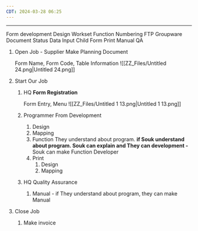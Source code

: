 ```yaml
---
CDT: 2024-03-28 06:25
---
```

---

Form development
	Design
	Workset
	Function
		Numbering
		FTP
		Groupware
		Document Status
		Data Input
			Child Form
	Print
	Manual
QA


1. Open Job - Supplier Make Planning Document
    
    Form Name, Form Code, Table Information
    ![[ZZ_Files/Untitled 24.png|Untitled 24.png]]
    
2. Start Our Job
    1. HQ **Form Registration**
        
        Form Entry, Menu
        ![[ZZ_Files/Untitled 1 13.png|Untitled 1 13.png]]
        
    2. Programmer From Development
        1. Design
        2. Mapping
        3. Function
            They understand about program.
            **if Souk understand about program. Souk can explain and They can development -**
            Souk can make Function Developer
        4. Print
            1. Design
            2. Mapping
    3. HQ Quality Assurance
        1. Manual - if They understand about program, they can make Manual
3. Close Job
    1. Make invoice